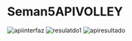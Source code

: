 # Seman5APIVOLLEY
![apiinterfaz](https://github.com/jazminmotauteq/Seman5APIVOLLEY/assets/125316302/752b84e2-e1ed-4e45-bd82-9b52af5d7a52)
![resulatdo1](https://github.com/jazminmotauteq/Seman5APIVOLLEY/assets/125316302/04b52106-f073-4aa3-9cdb-dd1944368e88)
![apiresultado](https://github.com/jazminmotauteq/Seman5APIVOLLEY/assets/125316302/bb5a869a-0c9b-4a93-af86-a1edc712019f)
